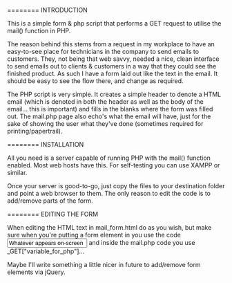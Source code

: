 ======== INTRODUCTION

This is a simple form & php script that performs a GET request to utilise the mail() function in PHP.

The reason behind this stems from a request in my workplace to have an easy-to-see place for technicians in the company to send emails to customers. They, not being that web savvy, needed a nice, clean interface to send emails out to clients & customers in a way that they could see the finished product. As such I have a form laid out like the text in the email. It should be easy to see the flow there, and change as required.

The PHP script is very simple. It creates a simple header to denote a HTML email (which is denoted in both the header as well as the body of the email... this is important) and fills in the blanks where the form was filled out. The mail.php page also echo's what the email will have, just for the sake of showing the user what they've done (sometimes required for printing/papertrail).


======== INSTALLATION

All you need is a server capable of running PHP with the mail() function enabled. Most web hosts have this. For self-testing you can use XAMPP or similar.

Once your server is good-to-go, just copy the files to your destination folder and point a web browser to them. The only reason to edit the code is to add/remove parts of the form.


======== EDITING THE FORM

When editing the HTML text in mail_form.html do as you wish, but make sure when you're putting a form element in you use the code <input type="text" value="Whatever appears on-screen" name="variable_for_php" /> and inside the mail.php code you use _GET["variable_for_php"]...

Maybe I'll write something a little nicer in future to add/remove form elements via jQuery.
